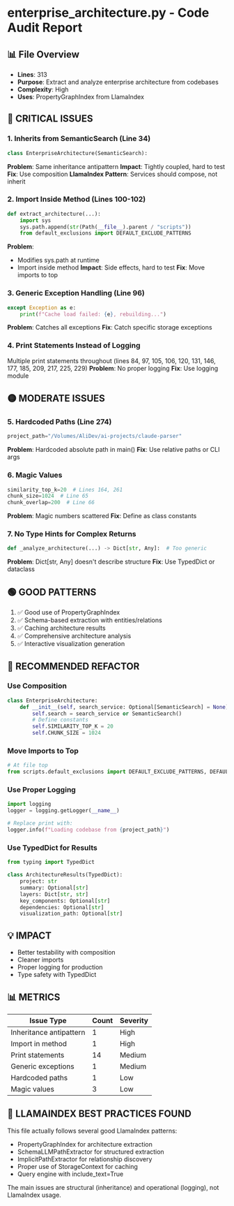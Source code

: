 # enterprise_architecture.py - Code Audit Report

## 📊 File Overview
- **Lines**: 313
- **Purpose**: Extract and analyze enterprise architecture from codebases
- **Complexity**: High
- **Uses**: PropertyGraphIndex from LlamaIndex

## 🔴 CRITICAL ISSUES

### 1. **Inherits from SemanticSearch (Line 34)**
```python
class EnterpriseArchitecture(SemanticSearch):
```
**Problem**: Same inheritance antipattern
**Impact**: Tightly coupled, hard to test
**Fix**: Use composition
**LlamaIndex Pattern**: Services should compose, not inherit

### 2. **Import Inside Method (Lines 100-102)**
```python
def extract_architecture(...):
    import sys
    sys.path.append(str(Path(__file__).parent / "scripts"))
    from default_exclusions import DEFAULT_EXCLUDE_PATTERNS
```
**Problem**: 
- Modifies sys.path at runtime
- Import inside method
**Impact**: Side effects, hard to test
**Fix**: Move imports to top

### 3. **Generic Exception Handling (Line 96)**
```python
except Exception as e:
    print(f"Cache load failed: {e}, rebuilding...")
```
**Problem**: Catches all exceptions
**Fix**: Catch specific storage exceptions

### 4. **Print Statements Instead of Logging**
Multiple print statements throughout (lines 84, 97, 105, 106, 120, 131, 146, 177, 185, 209, 217, 225, 229)
**Problem**: No proper logging
**Fix**: Use logging module

## 🟡 MODERATE ISSUES

### 5. **Hardcoded Paths (Line 274)**
```python
project_path="/Volumes/AliDev/ai-projects/claude-parser"
```
**Problem**: Hardcoded absolute path in main()
**Fix**: Use relative paths or CLI args

### 6. **Magic Values**
```python
similarity_top_k=20  # Lines 164, 261
chunk_size=1024  # Line 65
chunk_overlap=200  # Line 66
```
**Problem**: Magic numbers scattered
**Fix**: Define as class constants

### 7. **No Type Hints for Complex Returns**
```python
def _analyze_architecture(...) -> Dict[str, Any]:  # Too generic
```
**Problem**: Dict[str, Any] doesn't describe structure
**Fix**: Use TypedDict or dataclass

## 🟢 GOOD PATTERNS

1. ✅ Good use of PropertyGraphIndex
2. ✅ Schema-based extraction with entities/relations
3. ✅ Caching architecture results
4. ✅ Comprehensive architecture analysis
5. ✅ Interactive visualization generation

## 🎯 RECOMMENDED REFACTOR

### Use Composition
```python
class EnterpriseArchitecture:
    def __init__(self, search_service: Optional[SemanticSearch] = None):
        self.search = search_service or SemanticSearch()
        # Define constants
        self.SIMILARITY_TOP_K = 20
        self.CHUNK_SIZE = 1024
```

### Move Imports to Top
```python
# At file top
from scripts.default_exclusions import DEFAULT_EXCLUDE_PATTERNS, DEFAULT_INCLUDE_EXTS
```

### Use Proper Logging
```python
import logging
logger = logging.getLogger(__name__)

# Replace print with:
logger.info(f"Loading codebase from {project_path}")
```

### Use TypedDict for Results
```python
from typing import TypedDict

class ArchitectureResults(TypedDict):
    project: str
    summary: Optional[str]
    layers: Dict[str, str]
    key_components: Optional[str]
    dependencies: Optional[str]
    visualization_path: Optional[str]
```

## 💡 IMPACT
- Better testability with composition
- Cleaner imports
- Proper logging for production
- Type safety with TypedDict

## 📊 METRICS
| Issue Type | Count | Severity |
|------------|-------|----------|
| Inheritance antipattern | 1 | High |
| Import in method | 1 | High |
| Print statements | 14 | Medium |
| Generic exceptions | 1 | Medium |
| Hardcoded paths | 1 | Low |
| Magic values | 3 | Low |

## 🚀 LLAMAINDEX BEST PRACTICES FOUND
This file actually follows several good LlamaIndex patterns:
- PropertyGraphIndex for architecture extraction
- SchemaLLMPathExtractor for structured extraction
- ImplicitPathExtractor for relationship discovery
- Proper use of StorageContext for caching
- Query engine with include_text=True

The main issues are structural (inheritance) and operational (logging), not LlamaIndex usage.